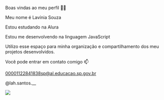 Boas vindas ao meu perfil 💙💙

Meu nome é Lavínia Souza

Estou estudando na Alura

Estou me desenvolvendo na linguagem JavaScript

Utilizo esse espaço para minha organização e compartilhamento dos meu projetos desenvolvidos.

Você pode entrar em contato comigo 📫

00001122841838sp@al.educacao.sp.gov.br

@lah.santos.__


![](https://tenor.com/KJC2.gif)

<!--
**Blurrylavi/Blurrylavi** is a ✨ _special_ ✨ repository because its `README.md` (this file) appears on your GitHub profile.

Here are some ideas to get you started:

- 🔭 I’m currently working on ...
- 🌱 I’m currently learning ...
- 👯 I’m looking to collaborate on ...
- 🤔 I’m looking for help with ...
- 💬 Ask me about ...
- 📫 How to reach me: ...
- 😄 Pronouns: ...
- ⚡ Fun fact: ...
-->
